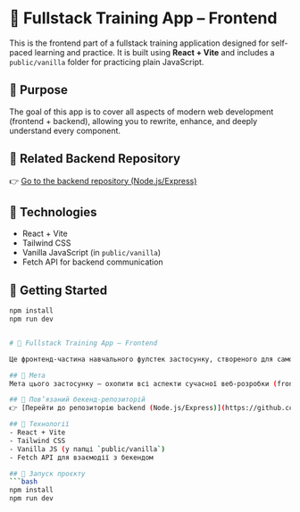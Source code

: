 # 🧠 Fullstack Training App – Frontend

This is the frontend part of a fullstack training application designed for self-paced learning and practice. It is built using **React + Vite** and includes a `public/vanilla` folder for practicing plain JavaScript.

## 🎯 Purpose

The goal of this app is to cover all aspects of modern web development (frontend + backend), allowing you to rewrite, enhance, and deeply understand every component.

## 🔗 Related Backend Repository

👉 [Go to the backend repository (Node.js/Express)](https://github.com/ValeriyVinn/exercises-backend)

## 🧱 Technologies

- React + Vite
- Tailwind CSS
- Vanilla JavaScript (in `public/vanilla`)
- Fetch API for backend communication

## 🚀 Getting Started

````bash
npm install
npm run dev


# 🧠 Fullstack Training App – Frontend

Це фронтенд-частина навчального фулстек застосунку, створеного для самостійної практики розробки. Вона побудована з використанням **React + Vite**, а також містить окрему папку `public/vanilla`, де можна практикувати чистий JavaScript.

## 🎯 Мета
Мета цього застосунку — охопити всі аспекти сучасної веб-розробки (frontend + backend), дозволяючи переписувати, покращувати та глибоко розуміти кожен компонент.

## 🔗 Пов’язаний бекенд-репозиторій
👉 [Перейти до репозиторію backend (Node.js/Express)](https://github.com/ValeriyVinn/exercises-backend)

## 🧱 Технології
- React + Vite
- Tailwind CSS
- Vanilla JS (у папці `public/vanilla`)
- Fetch API для взаємодії з бекендом

## 🚀 Запуск проєкту
```bash
npm install
npm run dev

````
